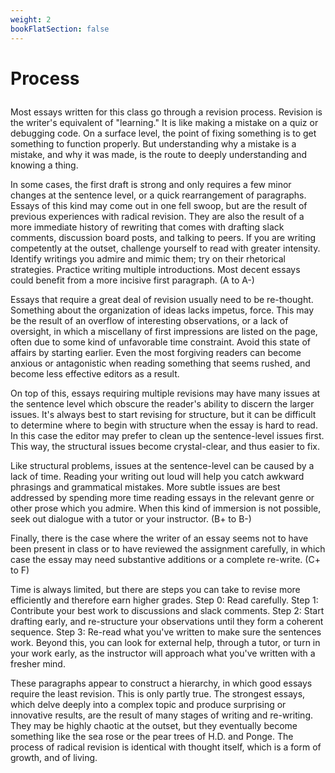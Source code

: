 ```yaml
---
weight: 2
bookFlatSection: false
---
```


# Process

<p style="margin-left:0; margin-top:2em;">

Most essays written for this class go through a revision process. Revision is the writer's equivalent of "learning." It is like making a mistake on a quiz or debugging code. On a surface level, the point of fixing something is to get something to function properly. But understanding why a mistake is a mistake, and why it was made, is the route to deeply understanding and knowing a thing.

In some cases, the first draft is strong and only requires a few minor changes at the sentence level, or a quick rearrangement of paragraphs. Essays of this kind may come out in one fell swoop, but are the result of previous experiences with radical revision. They are also the result of a more immediate history of rewriting that comes with drafting slack comments, discussion board posts, and talking to peers. If you are writing competently at the outset, challenge yourself to read with greater intensity. Identify writings you admire and mimic them; try on their rhetorical strategies. Practice writing multiple introductions. Most decent essays could benefit from a more incisive first paragraph. (A to A-)

Essays that require a great deal of revision usually need to be re-thought. Something about the organization of ideas lacks impetus, force. This may be the result of an overflow of interesting observations, or a lack of oversight, in which a miscellany of first impressions are listed on the page, often due to some kind of unfavorable time constraint. Avoid this state of affairs by starting earlier. Even the most forgiving readers can become anxious or antagonistic when reading something that seems rushed, and become less effective editors as a result.

On top of this, essays requiring multiple revisions may have many issues at the sentence level which obscure the reader's ability to discern the larger issues. It's always best to start revising for structure, but it can be difficult to determine where to begin with structure when the essay is hard to read. In this case the editor may prefer to clean up the sentence-level issues first. This way, the structural issues become crystal-clear, and thus easier to fix.

Like structural problems, issues at the sentence-level can be caused by a lack of time. Reading your writing out loud will help you catch awkward phrasings and grammatical mistakes. More subtle issues are best addressed by spending more time reading essays in the relevant genre or other prose which you admire. When this kind of immersion is not possible, seek out dialogue with a tutor or your instructor. (B+ to B-)

Finally, there is the case where the writer of an essay seems not to have been present in class or to have reviewed the assignment carefully, in which case the essay may need substantive additions or a complete re-write. (C+ to F)

Time is always limited, but there are steps you can take to revise more efficiently and therefore earn higher grades. Step 0: Read carefully. Step 1: Contribute your best work to discussions and slack comments. Step 2: Start drafting early, and re-structure your observations until they form a coherent sequence. Step 3: Re-read what you've written to make sure the sentences work. Beyond this, you can look for external help, through a tutor, or turn in your work early, as the instructor will approach what you've written with a fresher mind.

These paragraphs appear to construct a hierarchy, in which good essays require the least revision. This is only partly true. The strongest essays, which delve deeply into a complex topic and produce surprising or innovative results, are the result of many stages of writing and re-writing. They may be highly chaotic at the outset, but they eventually become something like the sea rose or the pear trees of H.D. and Ponge. The process of radical revision is identical with thought itself, which is a form of growth, and of living.


</p>
